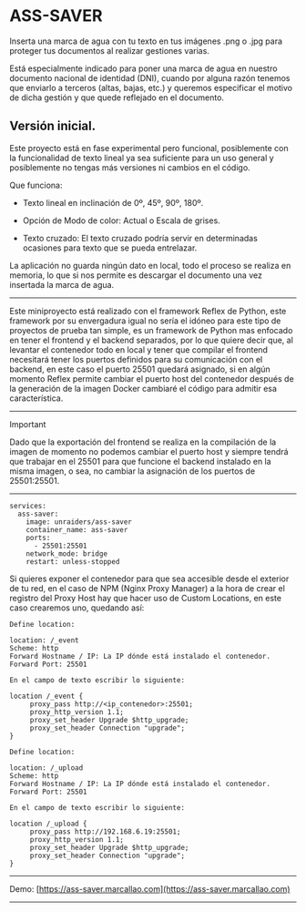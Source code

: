 # ASS-SAVER

Inserta una marca de agua con tu texto en tus imágenes .png o .jpg para proteger tus documentos al realizar gestiones varias.

Está especialmente indicado para poner una marca de agua en nuestro documento nacional de identidad (DNI), cuando por alguna razón tenemos que enviarlo a terceros (altas, bajas, etc.) y queremos especificar el motivo de dicha gestión y que quede reflejado en el documento. 

## Versión inicial.

Este proyecto está en fase experimental pero funcional, posiblemente con la funcionalidad de texto lineal ya sea suficiente para un uso general y posiblemente no tengas más versiones ni cambios en el código.

Que funciona:

- Texto lineal en inclinación de 0º, 45º, 90º, 180º.

- Opción de Modo de color: Actual o Escala de grises. 

- Texto cruzado: El texto cruzado podría servir en determinadas ocasiones para texto que se pueda entrelazar.

La aplicación no guarda ningún dato en local, todo el proceso se realiza en memoria, lo que si nos permite es descargar el documento una vez insertada la marca de agua.

---

Este miniproyecto está realizado con el framework Reflex de Python, este framework por su envergadura igual no sería el idóneo para este tipo de proyectos de prueba tan simple, es un framework de Python mas enfocado en tener el frontend y el backend separados, por lo que quiere decir que, al levantar el contenedor todo en local y tener que compilar el frontend necesitará tener los puertos definidos para su comunicación con el backend, en este caso el puerto 25501 quedará asignado, si en algún momento Reflex permite cambiar el puerto host del contenedor después de la generación de la imagen Docker cambiaré el código para admitir esa característica.
 
---

  > [!IMPORTANT]
  > Dado que la exportación del frontend se realiza en la compilación de la imagen de momento no podemos cambiar el puerto host y siempre tendrá que trabajar en el 25501 para que funcione el backend instalado en la misma imagen, o sea, no cambiar la asignación de los puertos de 25501:25501.

---

```
services:
  ass-saver:
    image: unraiders/ass-saver
    container_name: ass-saver
    ports:
      - 25501:25501
    network_mode: bridge
    restart: unless-stopped
```
Si quieres exponer el contenedor para que sea accesible desde el exterior de tu red, en el caso de NPM (Nginx Proxy Manager) a la hora de crear el registro del Proxy Host hay que hacer uso de Custom Locations, en este caso crearemos uno, quedando así:

```
Define location:

location: /_event
Scheme: http
Forward Hostname / IP: La IP dónde está instalado el contenedor.
Forward Port: 25501

En el campo de texto escribir lo siguiente:

location /_event {
     proxy_pass http://<ip_contenedor>:25501;
     proxy_http_version 1.1;
     proxy_set_header Upgrade $http_upgrade;
     proxy_set_header Connection "upgrade";
}

Define location:

location: /_upload
Scheme: http
Forward Hostname / IP: La IP dónde está instalado el contenedor.
Forward Port: 25501

En el campo de texto escribir lo siguiente:

location /_upload {
     proxy_pass http://192.168.6.19:25501;
     proxy_http_version 1.1;
     proxy_set_header Upgrade $http_upgrade;
     proxy_set_header Connection "upgrade";
}

```
---

Demo: [https://ass-saver.marcallao.com](https://ass-saver.marcallao.com)

---


